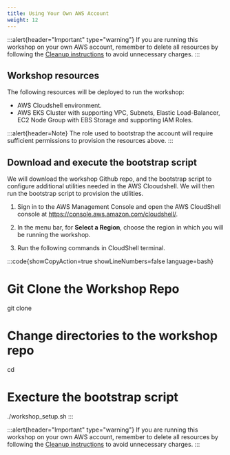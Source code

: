 ```yaml
---
title: Using Your Own AWS Account
weight: 12
---
```


:::alert{header="Important" type="warning"}
If you are running this workshop on your own AWS account, remember to delete all resources by following the [Cleanup instructions](/90-cleanup) to avoid unnecessary charges.
:::

## Workshop resources

The following resources will be deployed to run the workshop:
<!-- CHANGE THIS TO LIST ALL THE RESOURCES AND INITIAL SETUP NEEDED FOR THE WORKSHOP -->

- AWS Cloudshell environment.
- AWS EKS Cluster with supporting VPC, Subnets, Elastic Load-Balancer, EC2 Node Group with EBS Storage and supporting IAM Roles.

:::alert{header=Note}
The role used to bootstrap the account will require sufficient permissions to provision the resources above.
:::

## Download and execute the bootstrap script

We will download the workshop Github repo, and the bootstrap script to configure additional utilities needed in the AWS Clooudshell. We will then run the bootstrap script to provision the utilities.

1. Sign in to the AWS Management Console and open the AWS CloudShell console at https://console.aws.amazon.com/cloudshell/.

2. In the menu bar, for **Select a Region**, choose the region in which you will be running the workshop.

3. Run the following commands in CloudShell terminal.

:::code{showCopyAction=true showLineNumbers=false language=bash}

# Git Clone the Workshop Repo

git clone <workshop repo name>

# Change directories to the workshop repo

cd <workshop repo>

# Execture the bootstrap script

./workshop_setup.sh
:::

:::alert{header="Important" type="warning"}
If you are running this workshop on your own AWS account, remember to delete all resources by following the [Cleanup instructions](/90-cleanup) to avoid unnecessary charges.
:::
